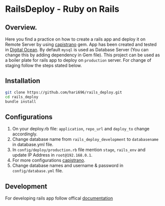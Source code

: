 # RailsDeploy - Ruby on Rails

## Overview.

Here you find a practice on how to create a rails app and deploy it on Remote Server by using [capistrano](https://github.com/capistrano/rails "capistrano") gem. App has been created and tested in [Digital Ocean](https://www.digitalocean.com/ "Digital Ocean"). By default `mysql` is used as Database Server (You can change this by adding dependency in Gem file). This project can be used as a boiler plate for rails app to deploy on `production` server. For change of staging follow the steps stated below.

## Installation

```sh
git clone https://github.com/hari696/rails_deploy.git
cd rails_deploy
bundle install
```
## Configurations

1. On your deploy.rb file: `application`, `repo_url` and `deploy_to` change accordingly.
2. Change database name from `rails_deploy_development` to `databasename` in database.yml file.
3. In `config/deploy/production.rb` file mention `stage`, `rails_env` and update IP Address in `root@192.168.0.1`.
4. For more configurations [capistrano](https://github.com/capistrano/rails "capistrano").
5. Change database names and username & password in `config/database.yml` file.

## Development

For developing rails app follow offical [documentation](http://guides.rubyonrails.org/ "Rails Guides")